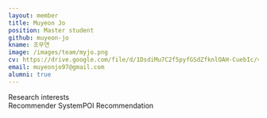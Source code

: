 ```yaml
---
layout: member
title: Muyeon Jo
position: Master student
github: muyeon-jo
kname: 조무연
image: /images/team/myjo.png
cv: https://drive.google.com/file/d/1DsdiMu7C2f5pyfGSdZfknlOAH-CuebIc/view?usp=drive_link, MuyeonJo CV
email: muyeonjo97@gmail.com
alumni: true
---
```


<div class="head">Research interests</div>
<span class="badge badge-info">Recommender System</span><span class="badge badge-danger">POI Recommendation</span>
